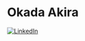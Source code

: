<!--
**afoil/afoil** is a ✨ _special_ ✨ repository because its `README.md` (this file) appears on your GitHub profile.

Here are some ideas to get you started:

- 🔭 I’m currently working on ...
- 🌱 I’m currently learning ...
- 👯 I’m looking to collaborate on ...
- 🤔 I’m looking for help with ...
- 💬 Ask me about ...
- 📫 How to reach me: ...
- 😄 Pronouns: ...
- ⚡ Fun fact: ...
-->
# Okada Akira
[![LinkedIn](https://img.shields.io/badge/OkadaAkira-0077B5?style=flat&logo=linkedin&logoColor=white&link=https://www.linkedin.com/in/not-not-akira-okada/)](https://www.linkedin.com/in/not-not-akira-okada/)
